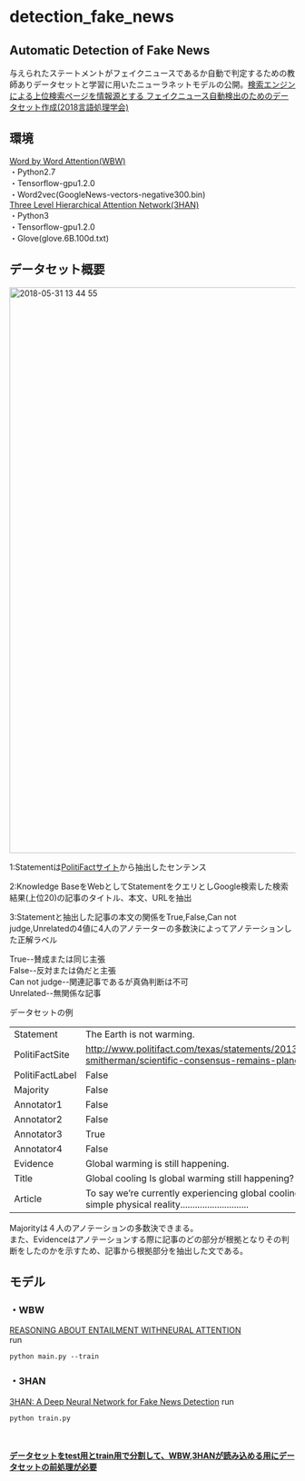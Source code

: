 # detection_fake_news
## Automatic Detection of Fake News
与えられたステートメントがフェイクニュースであるか自動で判定するための教師ありデータセットと学習に用いたニューラネットモデルの公開。[検索エンジンによる上位検索ページを情報源とする
フェイクニュース自動検出のためのデータセット作成(2018言語処理学会)](http://anlp.jp/proceedings/annual_meeting/2018/pdf_dir/E5-4.pdf)

## 環境
 [Word by Word Attention(WBW)](https://arxiv.org/pdf/1509.06664.pdf)<br>
・Python2.7 <br>
・Tensorflow-gpu1.2.0<br>
・Word2vec(GoogleNews-vectors-negative300.bin)<br>
[Three Level Hierarchical Attention Network(3HAN)](https://www.researchgate.net/publication/319306895_3HAN_A_Deep_Neural_Network_for_Fake_News_Detection)<br>
・Python3<br>
・Tensorflow-gpu1.2.0<br>
・Glove(glove.6B.100d.txt)
## データセット概要
<img width="997" alt="2018-05-31 13 44 55" src="https://user-images.githubusercontent.com/38748341/40763168-cbd239a0-64de-11e8-8ef7-d1003ca9897c.png">

1:Statementは[PolitiFactサイト](http://www.politifact.com/)から抽出したセンテンス<br>

2:Knowledge BaseをWebとしてStatementをクエリとしGoogle検索した検索結果(上位20)の記事のタイトル、本文、URLを抽出<br>

3:Statementと抽出した記事の本文の関係をTrue,False,Can not judge,Unrelatedの4値に4人のアノテーターの多数決によってアノテーションした正解ラベル<br>

True--賛成または同じ主張<br>
False--反対または偽だと主張<br>
Can not judge--関連記事であるが真偽判断は不可<br>
Unrelated--無関係な記事<br>

データセットの例<br>

|    |    |
|-------|------|
|  Statement  |  The Earth is not warming.  |
|  PolitiFactSite  |  http://www.politifact.com/texas/statements/2013/dec/13/barry-smitherman/scientific-consensus-remains-planet-warming/  |
|  PolitiFactLabel  |  False  |
|  Majority  |  False  |
|  Annotator1  |  False |
|  Annotator2  | False  |
|  Annotator3  |  True |
|  Annotator4  |  False |
|  Evidence   | Global warming is still happening. |
|  Title  | Global cooling Is global warming still happening?  |
|  Article   | To say we’re currently experiencing global cooling overlooks one simple physical reality............................ |

Majorityは４人のアノテーションの多数決できまる。<br>
また、Evidenceはアノテーションする際に記事のどの部分が根拠となりその判断をしたのかを示すため、記事から根拠部分を抽出した文である。

## モデル
### ・WBW
[REASONING ABOUT ENTAILMENT WITHNEURAL ATTENTION](https://arxiv.org/pdf/1509.06664.pdf)<br>
run

```
python main.py --train
```

### ・3HAN
[3HAN: A Deep Neural Network for Fake News Detection](https://www.researchgate.net/publication/319306895_3HAN_A_Deep_Neural_Network_for_Fake_News_Detection)
run

```
python train.py
```
<br><br>
**<u>データセットをtest用とtrain用で分割して、WBW,3HANが読み込める用にデータセットの前処理が必要</u>**
